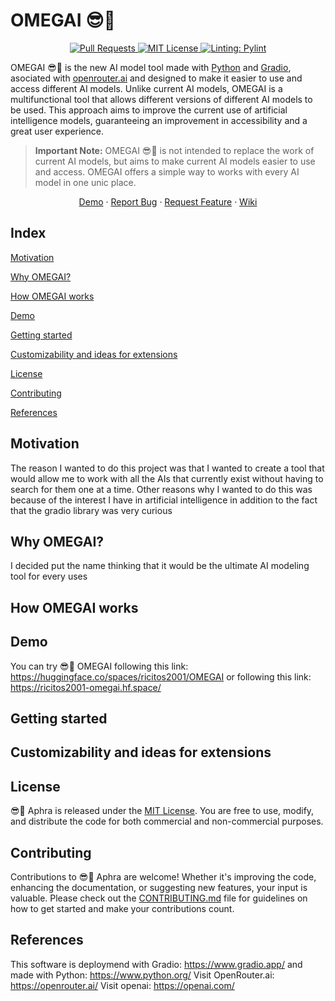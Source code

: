 # OMEGAI 😎💬

<p align="center">
  <a href="https://github.com/ricitos2001/OMEGAI/pulls">
    <img src="https://img.shields.io/badge/PRs-welcome-brightgreen.svg?longCache=true" alt="Pull Requests">
  </a>
  <a href="LICENSE">
      <img src="https://img.shields.io/badge/License-MIT-yellow.svg?longCache=true" alt="MIT License">
    </a>
    <a href="https://github.com/pylint-dev/pylint">
      <img src="https://img.shields.io/badge/linting-pylint-yellowgreen?longCache=true" alt="Linting: Pylint">
    </a>
</p>

OMEGAI 😎💬 is the new AI model tool made with [Python](https://www.python.org/) and [Gradio](https://www.gradio.app/), asociated with [openrouter.ai](https://openrouter.ai/) and designed to make it easier to use and access different AI models. Unlike current AI models, OMEGAI is a multifunctional tool that allows different versions of different AI models to be used.
This approach aims to improve the current use of artificial intelligence models, guaranteeing an improvement in accessibility and a great user experience.

> **Important Note:** OMEGAI 😎💬 is not intended to replace the work of current AI models, but aims to make current AI models easier to use and access. OMEGAI offers a simple way to works with every AI model in one unic place.

<p align="center">
    <a href="https://huggingface.co/spaces/ricitos2001/OMEGAI">Demo</a>
    ·
    <a href="https://github.com/ricitos2001/OMEGAI/issues/new?assignees=&labels=bug&projects=&template=bug_report.md&title=%5BBUG%5D">Report Bug</a>
    ·
    <a href="https://github.com/ricitos2001/OMEGAI/issues/new?assignees=&labels=enhancement&projects=&template=feature_request.md&title=%5BREQUEST%5D">Request Feature</a>
    ·
    <a href="https://github.com/ricitos2001/OMEGAI/wiki">Wiki</a>
</p>

## Index
[Motivation](#motivation)

[Why OMEGAI?](#why-omegai)

[How OMEGAI works](#how-omegai-works)

[Demo](#demo)

[Getting started](#getting-started)

[Customizability and ideas for extensions](#customizability-and-ideas-for-extensions)

[License](#license)

[Contributing](#contributing)

[References](#references)

## Motivation
The reason I wanted to do this project was that I wanted to create a tool that would allow me to work with all the AIs that currently exist without having to search for them one at a time.
Other reasons why I wanted to do this was because of the interest I have in artificial intelligence in addition to the fact that the gradio library was very curious

## Why OMEGAI?
I decided put the name thinking that it would be the ultimate AI modeling tool for every uses

## How OMEGAI works


## Demo
You can try 😎💬 OMEGAI following this link: https://huggingface.co/spaces/ricitos2001/OMEGAI
or following this link: https://ricitos2001-omegai.hf.space/


## Getting started


## Customizability and ideas for extensions


## License
😎💬 Aphra is released under the [MIT License](./LICENSE). You are free to use, modify, and distribute the code for both commercial and non-commercial purposes.

## Contributing
Contributions to 😎💬 Aphra are welcome! Whether it's improving the code, enhancing the documentation, or suggesting new features, your input is valuable. Please check out the [CONTRIBUTING.md](./CONTRIBUTE.md) file for guidelines on how to get started and make your contributions count.

## References
This software is deploymend with Gradio: https://www.gradio.app/ and made with Python: https://www.python.org/
Visit OpenRouter.ai: https://openrouter.ai/
Visit openai: https://openai.com/
